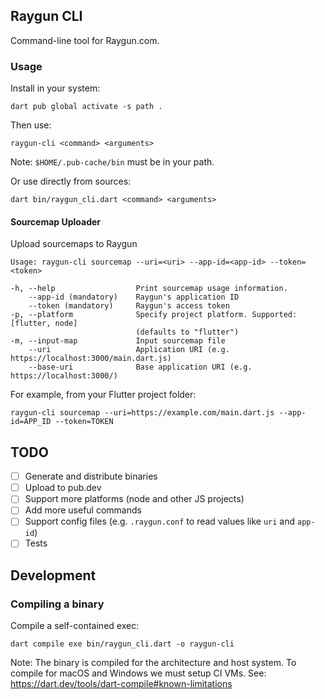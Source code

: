 ## Raygun CLI

Command-line tool for Raygun.com.

### Usage

Install in your system:

```
dart pub global activate -s path .
```

Then use:

```
raygun-cli <command> <arguments>
```

Note: `$HOME/.pub-cache/bin` must be in your path.

Or use directly from sources:

```
dart bin/raygun_cli.dart <command> <arguments>
```

#### Sourcemap Uploader

Upload sourcemaps to Raygun

```
Usage: raygun-cli sourcemap --uri=<uri> --app-id=<app-id> --token=<token>

-h, --help                  Print sourcemap usage information.
    --app-id (mandatory)    Raygun's application ID
    --token (mandatory)     Raygun's access token
-p, --platform              Specify project platform. Supported: [flutter, node]
                            (defaults to "flutter")
-m, --input-map             Input sourcemap file
    --uri                   Application URI (e.g. https://localhost:3000/main.dart.js)
    --base-uri              Base application URI (e.g. https://localhost:3000/)
```

For example, from your Flutter project folder:

```
raygun-cli sourcemap --uri=https://example.com/main.dart.js --app-id=APP_ID --token=TOKEN
```

## TODO

- [ ] Generate and distribute binaries
- [ ] Upload to pub.dev
- [ ] Support more platforms (node and other JS projects)
- [ ] Add more useful commands
- [ ] Support config files (e.g. `.raygun.conf` to read values like `uri` and `app-id`)
- [ ] Tests

## Development

### Compiling a binary

Compile a self-contained exec:

```
dart compile exe bin/raygun_cli.dart -o raygun-cli
```

Note: The binary is compiled for the architecture and host system. To compile for macOS and Windows we must setup CI VMs. See: https://dart.dev/tools/dart-compile#known-limitations

